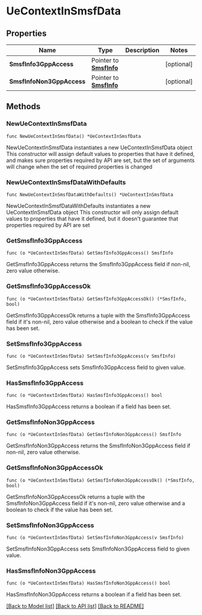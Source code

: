 # UeContextInSmsfData

## Properties

Name | Type | Description | Notes
------------ | ------------- | ------------- | -------------
**SmsfInfo3GppAccess** | Pointer to [**SmsfInfo**](SmsfInfo.md) |  | [optional] 
**SmsfInfoNon3GppAccess** | Pointer to [**SmsfInfo**](SmsfInfo.md) |  | [optional] 

## Methods

### NewUeContextInSmsfData

`func NewUeContextInSmsfData() *UeContextInSmsfData`

NewUeContextInSmsfData instantiates a new UeContextInSmsfData object
This constructor will assign default values to properties that have it defined,
and makes sure properties required by API are set, but the set of arguments
will change when the set of required properties is changed

### NewUeContextInSmsfDataWithDefaults

`func NewUeContextInSmsfDataWithDefaults() *UeContextInSmsfData`

NewUeContextInSmsfDataWithDefaults instantiates a new UeContextInSmsfData object
This constructor will only assign default values to properties that have it defined,
but it doesn't guarantee that properties required by API are set

### GetSmsfInfo3GppAccess

`func (o *UeContextInSmsfData) GetSmsfInfo3GppAccess() SmsfInfo`

GetSmsfInfo3GppAccess returns the SmsfInfo3GppAccess field if non-nil, zero value otherwise.

### GetSmsfInfo3GppAccessOk

`func (o *UeContextInSmsfData) GetSmsfInfo3GppAccessOk() (*SmsfInfo, bool)`

GetSmsfInfo3GppAccessOk returns a tuple with the SmsfInfo3GppAccess field if it's non-nil, zero value otherwise
and a boolean to check if the value has been set.

### SetSmsfInfo3GppAccess

`func (o *UeContextInSmsfData) SetSmsfInfo3GppAccess(v SmsfInfo)`

SetSmsfInfo3GppAccess sets SmsfInfo3GppAccess field to given value.

### HasSmsfInfo3GppAccess

`func (o *UeContextInSmsfData) HasSmsfInfo3GppAccess() bool`

HasSmsfInfo3GppAccess returns a boolean if a field has been set.

### GetSmsfInfoNon3GppAccess

`func (o *UeContextInSmsfData) GetSmsfInfoNon3GppAccess() SmsfInfo`

GetSmsfInfoNon3GppAccess returns the SmsfInfoNon3GppAccess field if non-nil, zero value otherwise.

### GetSmsfInfoNon3GppAccessOk

`func (o *UeContextInSmsfData) GetSmsfInfoNon3GppAccessOk() (*SmsfInfo, bool)`

GetSmsfInfoNon3GppAccessOk returns a tuple with the SmsfInfoNon3GppAccess field if it's non-nil, zero value otherwise
and a boolean to check if the value has been set.

### SetSmsfInfoNon3GppAccess

`func (o *UeContextInSmsfData) SetSmsfInfoNon3GppAccess(v SmsfInfo)`

SetSmsfInfoNon3GppAccess sets SmsfInfoNon3GppAccess field to given value.

### HasSmsfInfoNon3GppAccess

`func (o *UeContextInSmsfData) HasSmsfInfoNon3GppAccess() bool`

HasSmsfInfoNon3GppAccess returns a boolean if a field has been set.


[[Back to Model list]](../README.md#documentation-for-models) [[Back to API list]](../README.md#documentation-for-api-endpoints) [[Back to README]](../README.md)


